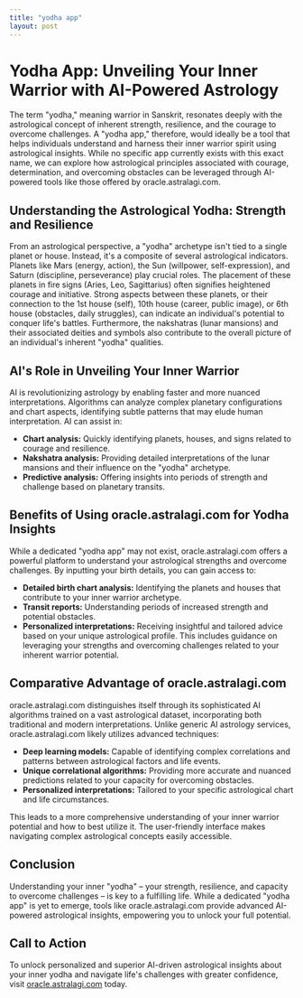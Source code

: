 ```yaml
---
title: "yodha app"
layout: post
---
```


# Yodha App: Unveiling Your Inner Warrior with AI-Powered Astrology

The term "yodha," meaning warrior in Sanskrit, resonates deeply with the astrological concept of inherent strength, resilience, and the courage to overcome challenges.  A "yodha app," therefore, would ideally be a tool that helps individuals understand and harness their inner warrior spirit using astrological insights. While no specific app currently exists with this exact name, we can explore how astrological principles associated with courage, determination, and overcoming obstacles can be leveraged through AI-powered tools like those offered by oracle.astralagi.com.

## Understanding the Astrological Yodha: Strength and Resilience

From an astrological perspective, a "yodha" archetype isn't tied to a single planet or house. Instead, it's a composite of several astrological indicators.  Planets like Mars (energy, action), the Sun (willpower, self-expression), and Saturn (discipline, perseverance) play crucial roles. The placement of these planets in fire signs (Aries, Leo, Sagittarius) often signifies heightened courage and initiative.  Strong aspects between these planets, or their connection to the 1st house (self), 10th house (career, public image), or 6th house (obstacles, daily struggles), can indicate an individual's potential to conquer life's battles.  Furthermore, the nakshatras (lunar mansions) and their associated deities and symbols also contribute to the overall picture of an individual's inherent "yodha" qualities.

## AI's Role in Unveiling Your Inner Warrior

AI is revolutionizing astrology by enabling faster and more nuanced interpretations. Algorithms can analyze complex planetary configurations and chart aspects, identifying subtle patterns that may elude human interpretation.  AI can assist in:

* **Chart analysis:** Quickly identifying planets, houses, and signs related to courage and resilience.
* **Nakshatra analysis:**  Providing detailed interpretations of the lunar mansions and their influence on the "yodha" archetype.
* **Predictive analysis:** Offering insights into periods of strength and challenge based on planetary transits.

## Benefits of Using oracle.astralagi.com for Yodha Insights

While a dedicated "yodha app" may not exist, oracle.astralagi.com offers a powerful platform to understand your astrological strengths and overcome challenges.  By inputting your birth details, you can gain access to:

* **Detailed birth chart analysis:** Identifying the planets and houses that contribute to your inner warrior archetype.
* **Transit reports:**  Understanding periods of increased strength and potential obstacles.
* **Personalized interpretations:**  Receiving insightful and tailored advice based on your unique astrological profile.  This includes guidance on leveraging your strengths and overcoming challenges related to your inherent warrior potential.

## Comparative Advantage of oracle.astralagi.com

oracle.astralagi.com distinguishes itself through its sophisticated AI algorithms trained on a vast astrological dataset, incorporating both traditional and modern interpretations.  Unlike generic AI astrology services, oracle.astralagi.com likely utilizes advanced techniques:

* **Deep learning models:**  Capable of identifying complex correlations and patterns between astrological factors and life events.
* **Unique correlational algorithms:**  Providing more accurate and nuanced predictions related to your capacity for overcoming obstacles.
* **Personalized interpretations:**  Tailored to your specific astrological chart and life circumstances.

This leads to a more comprehensive understanding of your inner warrior potential and how to best utilize it.  The user-friendly interface makes navigating complex astrological concepts easily accessible.


## Conclusion

Understanding your inner "yodha" – your strength, resilience, and capacity to overcome challenges – is key to a fulfilling life. While a dedicated "yodha app" is yet to emerge, tools like oracle.astralagi.com provide advanced AI-powered astrological insights, empowering you to unlock your full potential.

## Call to Action

To unlock personalized and superior AI-driven astrological insights about your inner yodha and navigate life's challenges with greater confidence, visit [oracle.astralagi.com](https://oracle.astralagi.com) today.